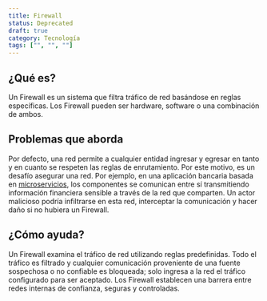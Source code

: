 ```yaml
---
title: Firewall
status: Deprecated
draft: true
category: Tecnología
tags: ["", "", ""]
---
```


## ¿Qué es?

Un Firewall es un sistema que filtra tráfico de red basándose en reglas específicas.
Los Firewall pueden ser hardware, software o una combinación de ambos.

## Problemas que aborda

Por defecto, una red permite a cualquier entidad ingresar y egresar en tanto y en cuanto se respeten las reglas de enrutamiento.
Por este motivo, es un desafío asegurar una red.
Por ejemplo, en una aplicación bancaria basada en [microservicios](/es/microservices/), los componentes se comunican entre sí
transmitiendo información financiera sensible a través de la red que comparten.
Un actor malicioso podría infiltrarse en esta red, interceptar la comunicación y hacer daño si no hubiera un Firewall.

## ¿Cómo ayuda?

Un Firewall examina el tráfico de red utilizando reglas predefinidas.
Todo el tráfico es filtrado y cualquier comunicación proveniente de una fuente sospechosa o no confiable es bloqueada;
solo ingresa a la red el tráfico configurado para ser aceptado.
Los Firewall establecen una barrera entre redes internas de confianza, seguras y controladas.